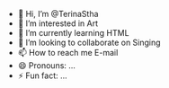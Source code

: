 - 👋 Hi, I’m @TerinaStha
- 👀 I’m interested in Art
- 🌱 I’m currently learning HTML
- 💞️ I’m looking to collaborate on Singing
- 📫 How to reach me E-mail
- 😄 Pronouns: ...
- ⚡ Fun fact: ...

<!---
TerinaStha/TerinaStha is a ✨ special ✨ repository because its `README.md` (this file) appears on your GitHub profile.
You can click the Preview link to take a look at your changes.
--->
